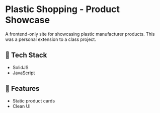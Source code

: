 # Plastic Shopping - Product Showcase

A frontend-only site for showcasing plastic manufacturer products. This was a personal extension to a class project.

## 🔧 Tech Stack
- SolidJS
- JavaScript

## 🚀 Features
- Static product cards
- Clean UI
